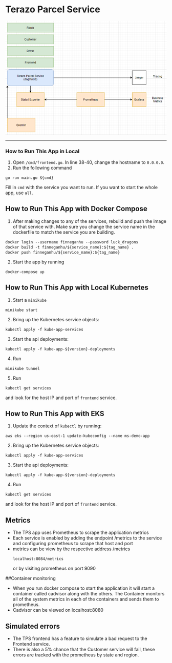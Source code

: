 # Terazo Parcel Service

![architecture diagram](app-structure.png)

---

### How to Run This App in Local

1. Open `/cmd/frontend.go`. In line 38-40, change the hostname to `0.0.0.0`.
2. Run the following command
```shell
go run main.go ${cmd}
```
Fill in `cmd` with the service you want to run. If you want to start the whole app, use `all`.

## How to Run This App with Docker Compose

1. After making changes to any of the services, rebuild and push the image of that service with. Make sure you change the service name in the dockerfile to match the service you are building.


```shell
docker login --username finneganhu --password luck_dragons
docker build -t finneganhu/${service_name}:${tag_name} .
docker push finneganhu/${service_name}:${tag_name}
```

2. Start the app by running

```shell
docker-compose up
```

## How to Run This App with Local Kubernetes

1. Start a `minikube`

```shell
minikube start
```

2. Bring up the Kubernetes service objects:

```shell
kubectl apply -f kube-app-services
```

3. Start the api deployments:

```shell
kubectl apply -f kube-app-${version}-deployments
```

4. Run

```shell
minikube tunnel
```

5. Run

```shell
kubectl get services
```

and look for the host IP and port of `frontend` service.

## How to Run This App with EKS

1. Update the context of `kubectl` by running:

```shell
aws eks --region us-east-1 update-kubeconfig --name ms-demo-app
```

2. Bring up the Kubernetes service objects:

```shell
kubectl apply -f kube-app-services
```

3. Start the api deployments:

```shell
kubectl apply -f kube-app-${version}-deployments
```
4. Run

```shell
kubectl get services
```

and look for the host IP and port of `frontend` service.

## Metrics
- The TPS app uses Prometheus to scrape the application metrics
- Each service is enabled by adding the endpoint /metrics to the service and configuring prometheus to scrape that host and port
- metrics can be view by the respective address /metrics 
    ```shell
    localhost:8084/metrics
    ```
    or by visiting prometheus on port 9090

##Container monitoring
- When you run docker compose to start the application it will start a container called cadvisor along with the others. The Container monitors all of the system metrics in each of the containers and sends them to prometheus.
- Cadvisor can be viewed on localhost:8080 


## Simulated errors
- The TPS frontend has a feature to simulate a bad request to the Frontend service.
- There is also a 5% chance that the Customer service will fail, these errors are tracked with the prometheus by state and region.
